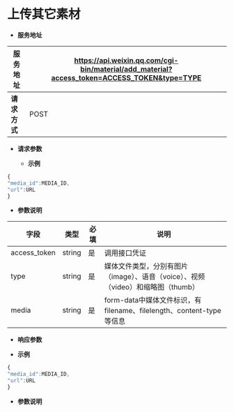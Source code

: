 # 上传其它素材

*  **服务地址**

|**服务地址**|https://api.weixin.qq.com/cgi-bin/material/add_material?access_token=ACCESS_TOKEN&type=TYPE|
|---|---|
|**请求方式**|POST|

* **请求参数**

     * **示例**

```javascript
{
"media_id":MEDIA_ID,
"url":URL
}
```

 * **参数说明**

|**字段**|**类型**|**必填**|**说明**|
|---|---|---|---|
|access_token|string|是|调用接口凭证|
|type|string|是|媒体文件类型，分别有图片（image）、语音（voice）、视频（video）和缩略图（thumb）|
|media|string|是|form-data中媒体文件标识，有filename、filelength、content-type等信息|



* **响应参数**
 
 * **示例**

```javascript
{
"media_id":MEDIA_ID, 
"url":URL
} 
```

 * **参数说明**

